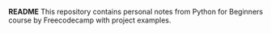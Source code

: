 **README**
This repository contains personal notes from Python for Beginners course by Freecodecamp with project examples. 
